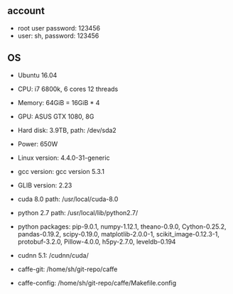 
## account
* root user password: 123456
* user: sh, password: 123456

## OS
* Ubuntu 16.04 
* CPU: i7 6800k, 6 cores 12 threads
* Memory: 64GiB = 16GiB * 4
* GPU: ASUS GTX 1080, 8G
* Hard disk: 3.9TB, path: /dev/sda2
* Power: 650W

* Linux version: 4.4.0-31-generic
* gcc version: gcc version 5.3.1
* GLIB version: 2.23
* cuda 8.0 path: /usr/local/cuda-8.0
* python 2.7 path: /usr/local/lib/python2.7/
* python packages: pip-9.0.1, numpy-1.12.1, theano-0.9.0, Cython-0.25.2, pandas-0.19.2, scipy-0.19.0, matplotlib-2.0.0-1, scikit_image-0.12.3-1, protobuf-3.2.0, Pillow-4.0.0, h5py-2.7.0, leveldb-0.194
* cudnn 5.1: /cudnn/cuda/
* caffe-git: /home/sh/git-repo/caffe
* caffe-config: /home/sh/git-repo/caffe/Makefile.config

